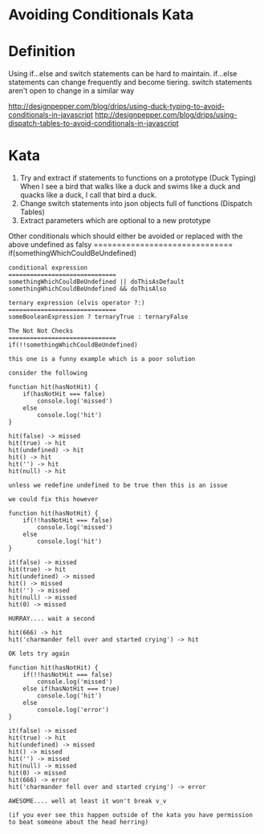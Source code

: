 Avoiding Conditionals Kata
======================

Definition
======================

Using if...else and switch statements can be hard to maintain. if...else statements can change frequently and become tiering.
switch statements aren't open to change in a similar way

http://designpepper.com/blog/drips/using-duck-typing-to-avoid-conditionals-in-javascript
http://designpepper.com/blog/drips/using-dispatch-tables-to-avoid-conditionals-in-javascript


Kata
======================

1. Try and extract if statements to functions on a prototype (Duck Typing)
        When I see a bird that walks like a duck and swims like a duck and quacks like a duck, I call that bird a duck.
2. Change switch statements into json objects full of functions (Dispatch Tables)
3. Extract parameters which are optional to a new prototype

Other conditionals which should either be avoided or replaced with the above
    undefined as falsy
    ==============================
    if(somethingWhichCouldBeUndefined)

    conditional expression
    ==============================
    somethingWhichCouldBeUndefined || doThisAsDefault
    somethingWhichCouldBeUndefined && doThisAlso

    ternary expression (elvis operator ?:)
    ==============================
    someBooleanExpression ? ternaryTrue : ternaryFalse

    The Not Not Checks
    ==============================
    if(!!somethingWhichCouldBeUndefined)

    this one is a funny example which is a poor solution

    consider the following

    function hit(hasNotHit) {
        if(hasNotHit === false)
            console.log('missed')
        else
            console.log('hit')
    }

    hit(false) -> missed
    hit(true) -> hit
    hit(undefined) -> hit
    hit() -> hit
    hit('') -> hit
    hit(null) -> hit

    unless we redefine undefined to be true then this is an issue

    we could fix this however

    function hit(hasNotHit) {
        if(!!hasNotHit === false)
            console.log('missed')
        else
            console.log('hit')
    }

    it(false) -> missed
    hit(true) -> hit
    hit(undefined) -> missed
    hit() -> missed
    hit('') -> missed
    hit(null) -> missed
    hit(0) -> missed

    HURRAY.... wait a second

    hit(666) -> hit
    hit('charmander fell over and started crying') -> hit

    OK lets try again

    function hit(hasNotHit) {
        if(!!hasNotHit === false)
            console.log('missed')
        else if(hasNotHit === true)
            console.log('hit')
        else
            console.log('error')
    }

    it(false) -> missed
    hit(true) -> hit
    hit(undefined) -> missed
    hit() -> missed
    hit('') -> missed
    hit(null) -> missed
    hit(0) -> missed
    hit(666) -> error
    hit('charmander fell over and started crying') -> error

    AWESOME.... well at least it won't break v_v

    (if you ever see this happen outside of the kata you have permission to beat someone about the head herring)